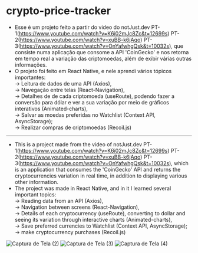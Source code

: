 # crypto-price-tracker
- Esse é um projeto feito a partir do video do notJust․dev PT-1(https://www.youtube.com/watch?v=K6i02mJc8Zc&t=12699s) PT-2(https://www.youtube.com/watch?v=xuBB-k6jAqo) PT-3(https://www.youtube.com/watch?v=OnYafwhgQsk&t=10032s), que consiste numa aplicação que consome a API 'CoinGecko' e nos retorna em tempo real a variação das criptomoedas, além de exibir várias outras informações.
- O projeto foi feito em React Native, e nele aprendi vários tópicos importantes:<br />
  -> Leitura de dados de uma API (Axios),<br />
  -> Navegação entre telas (React-Navigation),<br />
  -> Detalhes de de cada criptomoeda (useRoute), podendo fazer a conversão para dólar e ver a sua variação por meio de gráficos interativos (Animated-charts),<br />
  -> Salvar as moedas preferidas no Watchlist (Context API, AsyncStorage);<br />
  -> Realizar compras de criptomoedas (Recoil.js)
  
 -------------------------------------------------------------------------------------------------------------------------------------------------------
 - This is a project made from the video of notJust․dev PT-1(https://www.youtube.com/watch?v=K6i02mJc8Zc&t=12699s) PT-2(https://www.youtube.com/watch?v=xuBB-k6jAqo) PT-3(https://www.youtube.com/watch?v=OnYafwhgQsk&t=10032s), which is an application that consumes the 'CoinGecko' API and returns the cryptocurrencies variation in real time, in addition to displaying various other information.
- The project was made in React Native, and in it I learned several important topics:<br />
  -> Reading data from an API (Axios),<br />
  -> Navigation between screens (React-Navigation),<br />
  -> Details of each cryptocurrency (useRoute), converting to dollar and seeing its variation through interactive charts (Animated-charts),<br />
  -> Save preferred currencies to Watchlist (Context API, AsyncStorage);<br />
  -> make cryptocurrency purchases (Recoil.js)
  
![Captura de Tela (2)](https://user-images.githubusercontent.com/49173134/146456436-0e151ad8-51df-404f-8e76-17e09094534e.png)
![Captura de Tela (3)](https://user-images.githubusercontent.com/49173134/146456446-2133d51d-a98b-42c9-8cd3-17ab7b48445b.png)
![Captura de Tela (4)](https://user-images.githubusercontent.com/49173134/146456453-2fcde06e-39fe-47f9-8d6f-31af7d5cf9cf.png)

